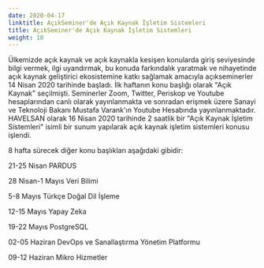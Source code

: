 ```yaml
---
date: 2020-04-17
linktitle: AçıkSeminer'de Açık Kaynak İşletim Sistemleri
title: AçıkSeminer'de Açık Kaynak İşletim Sistemleri
weight: 10
---
```


Ülkemizde açık kaynak ve açık kaynakla kesişen konularda giriş seviyesinde bilgi vermek, ilgi uyandırmak, bu konuda farkındalık yaratmak ve nihayetinde açık kaynak geliştirici ekosistemine katkı sağlamak amacıyla açıkseminerler 14 Nisan 2020 tarihinde başladı. İlk haftanın konu başlığı olarak "Açık Kaynak" seçilmişti. Seminerler Zoom, Twitter, Periskop ve Youtube hesaplarından canlı olarak yayınlanmakta ve sonradan erişmek üzere Sanayi ve Teknoloji Bakanı Mustafa Varank'ın Youtube Hesabında yayınlanmaktadır. HAVELSAN olarak 16 Nisan 2020 tarihinde 2 saatlik bir "Açık Kaynak İşletim Sistemleri" isimli bir sunum yapılarak açık kaynak işletim sistemleri konusu işlendi.

8 hafta sürecek diğer konu başlıkları aşağıdaki gibidir:

21-25 Nisan
PARDUS

28 Nisan-1 Mayıs
Veri Bilimi

5-8 Mayıs
Türkçe Doğal Dil İşleme

12-15 Mayıs
Yapay Zeka

19-22 Mayıs
PostgreSQL

02-05 Haziran
DevOps ve Sanallaştırma Yönetim Platformu

09-12 Haziran
Mikro Hizmetler